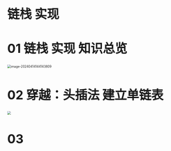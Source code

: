 # 链栈 实现



# 01 链栈 实现 知识总览

<img src="C:\Users\51532\AppData\Roaming\Typora\typora-user-images\image-20240414144143809.png" alt="image-20240414144143809" style="zoom:50%;" />



# 02 穿越：头插法 建立单链表

<img src="https://cvp.oss-cn-shanghai.aliyuncs.com/picgo/202404141459628.png" style="zoom:50%;" />



# 03 